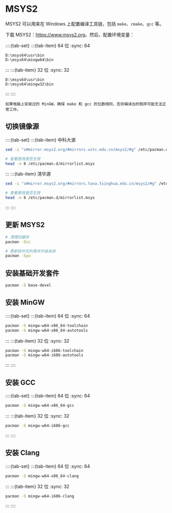 # MSYS2

MSYS2 可以用来在 Windows 上配置编译工具链，包括 `make`、`cmake`、`gcc` 等。

下载 MSYS2：<https://www.msys2.org>。然后，配置环境变量：

::::{tab-set}
:::{tab-item} 64 位
:sync: 64

```text
D:\msys64\usr\bin
D:\msys64\mingw64\bin
```

:::
:::{tab-item} 32 位
:sync: 32

```text
D:\msys64\usr\bin
D:\msys64\mingw32\bin
```

:::
::::

```{warning}
如果电脑上安装过的 MinGW，确保 make 和 gcc 的位数相同，否则编译出的程序可能无法正常工作。
```

## 切换镜像源

::::{tab-set}
:::{tab-item} 中科大源

```bash
sed -i "s#mirror.msys2.org/#mirrors.ustc.edu.cn/msys2/#g" /etc/pacman.d/mirrorlist*

# 查看更改是否生效
head -n 6 /etc/pacman.d/mirrorlist.msys
```

:::
:::{tab-item} 清华源

```bash
sed -i "s#mirror.msys2.org/#mirrors.tuna.tsinghua.edu.cn/msys2/#g" /etc/pacman.d/mirrorlist*

# 查看更改是否生效
head -n 6 /etc/pacman.d/mirrorlist.msys
```

:::
::::

## 更新 MSYS2

```bash
# 清理旧缓存
pacman -Scc

# 更新软件包列表并升级系统
pacman -Syu
```

## 安装基础开发套件

```bash
pacman -S base-devel
```

## 安装 MinGW

::::{tab-set}
:::{tab-item} 64 位
:sync: 64

```bash
pacman -S mingw-w64-x86_64-toolchain
pacman -S mingw-w64-x86_64-autotools
```

:::
:::{tab-item} 32 位
:sync: 32

```bash
pacman -S mingw-w64-i686-toolchain
pacman -S mingw-w64-i686-autotools
```

:::
::::

## 安装 GCC

::::{tab-set}
:::{tab-item} 64 位
:sync: 64

```bash
pacman -S mingw-w64-x86_64-gcc
```

:::
:::{tab-item} 32 位
:sync: 32

```bash
pacman -S mingw-w64-i686-gcc
```

:::
::::

## 安装 Clang

::::{tab-set}
:::{tab-item} 64 位
:sync: 64

```bash
pacman -S mingw-w64-x86_64-clang
```

:::
:::{tab-item} 32 位
:sync: 32

```bash
pacman -S mingw-w64-i686-clang
```

:::
::::
